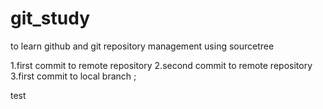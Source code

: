 # git_study
to learn github and git repository management using sourcetree

1.first commit to remote repository
2.second commit to remote repository
3.first commit to local branch ;



test

